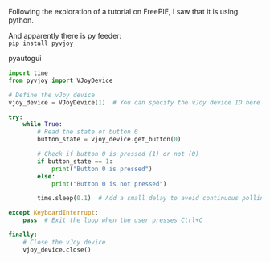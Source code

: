 Following the exploration of a tutorial on FreePIE, I saw that it is using python.

And apparently there is py feeder:  
`pip install pyvjoy`

pyautogui

``` py
import time
from pyvjoy import VJoyDevice

# Define the vJoy device
vjoy_device = VJoyDevice(1)  # You can specify the vJoy device ID here (usually 1)

try:
    while True:
        # Read the state of button 0
        button_state = vjoy_device.get_button(0)

        # Check if button 0 is pressed (1) or not (0)
        if button_state == 1:
            print("Button 0 is pressed")
        else:
            print("Button 0 is not pressed")

        time.sleep(0.1)  # Add a small delay to avoid continuous polling

except KeyboardInterrupt:
    pass  # Exit the loop when the user presses Ctrl+C

finally:
    # Close the vJoy device
    vjoy_device.close()

```
